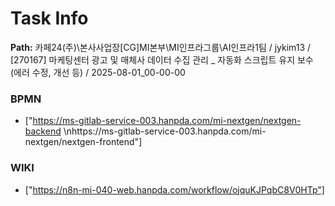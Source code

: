 # Task Info

**Path:** 카페24(주)\본사사업장\[CG]MI본부\MI인프라그룹\AI인프라1팀 / jykim13 / [270167] 마케팅센터 광고 및 매체사 데이터 수집 관리 _ 자동화 스크립트 유지 보수 (에러 수정, 개선 등) / 2025-08-01_00-00-00

### BPMN
- ["https://ms-gitlab-service-003.hanpda.com/mi-nextgen/nextgen-backend \nhttps://ms-gitlab-service-003.hanpda.com/mi-nextgen/nextgen-frontend"]

### WIKI
- ["https://n8n-mi-040-web.hanpda.com/workflow/ojquKJPqbC8V0HTp"]

